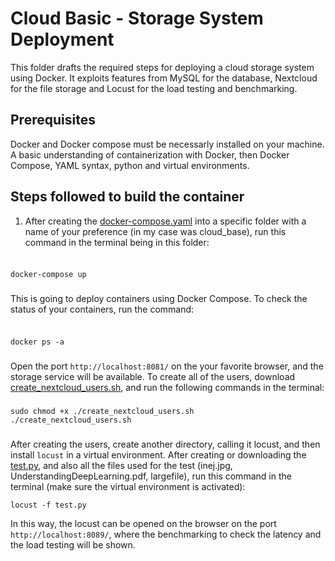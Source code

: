 # Cloud Basic - Storage System Deployment 

This folder drafts the required steps for deploying a cloud storage system using Docker. It exploits features from MySQL for the database, Nextcloud for the file storage and Locust for the load testing and benchmarking. 

## Prerequisites

Docker and Docker compose must be necessarly installed on your machine. A basic understanding of containerization with Docker, then Docker Compose, YAML syntax, python and virtual environments. 

## Steps followed to build the container

1. After creating the [docker-compose.yaml](https://github.com/robonoff/Cloud-Computing-2023-2024/blob/main/Basic/docker-compose.yaml) into a specific folder with a name of your preference (in my case was cloud_base), run this command in the terminal being in this folder:

###
###
```

docker-compose up

```
###
###
This is going to deploy containers using Docker Compose. To check the status of your containers, run the command:
###
###
```

docker ps -a

```
###
###
###
Open the port `http://localhost:8081/` on the your favorite browser, and the storage service will be available. To create all of the users, download [create_nextcloud_users.sh](https://github.com/robonoff/Cloud-Computing-2023-2024/blob/main/Basic/create_nextcloud_users.sh), and run the following commands in the terminal:
###
###
```
sudo chmod +x ./create_nextcloud_users.sh
./create_nextcloud_users.sh
```
###
###
###

After creating the users, create another directory, calling it locust, and then install `locust` in a virtual environment. After creating or downloading the [test.py](https://github.com/robonoff/Cloud-Computing-2023-2024/blob/main/Basic/locust/test.py), and also all the files used for the test (inej.jpg, UnderstandingDeepLearning.pdf, largefile), run this command in the terminal (make sure the virtual environment is activated):

```
locust -f test.py
```

In this way, the locust can be opened on the browser on the port `http://localhost:8089/`, where the benchmarking to check the latency and the load testing will be shown. 

